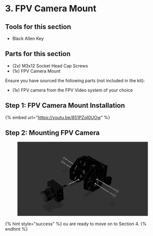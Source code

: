# 3. FPV Camera Mount

## Tools for this section

* Black Allen Key

## Parts for this section

* (2x) M3x12 Socket Head Cap Screws
* (1x) FPV Camera Mount

Ensure you have sourced the following parts (not included in the kit):

* (1x) FPV camera from the FPV Video system of your choice



## Step 1: FPV Camera Mount Installation

{% embed url="https://youtu.be/851PZqI0UOw" %}

## Step 2: Mounting FPV Camera

<figure><img src="../../../../.gitbook/assets/124swr.png" alt=""><figcaption></figcaption></figure>

{% hint style="success" %}
ou are ready to move on to Section 4.
{% endhint %}
